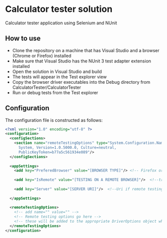 # Calculator tester solution
Calculator tester application using Selenium and NUnit
## How to use
* Clone the repository on a machine that has Visual Studio and a browser (Chrome or Firefox) installed
* Make sure that Visual Studio has the NUnit 3 test adapter extension installed
* Open the solution in Visual Studio and build
* The tests will appear in the Test explorer view
* Copy the browser driver executables into the Debug directory from CalculatorTester/CalculatorTester
* Run or debug tests from the Test explorer
## Configuration
The configuration file is constructed as follows:
```xml
<?xml version="1.0" encoding="utf-8" ?>
<configuration>
  <configSections>
    <section name="remoteTestingOptions" type="System.Configuration.NameValueFileSectionHandler, 
      System, Version=1.0.5000.0, Culture=neutral, 
      PublicKeyToken=b77a5c561934e089"/>
  </configSections>
  
  <appSettings>
    <add key="PreferedBrowser" value="[BROWSER TYPE]"/> <!-- Firefox or Chrome -->
    
    <add key="IsRemote" value="[TESTING ON A REMOTE BROWSER]"/>  <!--true or false-->
    
    <add key="Server" value="[SERVER URI]"/>  <!--Uri if remote testing is selected-->
    
  </appSettings>
  
  <remoteTestingOptions>
    <!-- add name="" value="" -->
    <!-- Remote testing options go here -->
    <!-- these will be added to the appropriate DriverOptions object when initializing the test -->
  </remoteTestingOptions>
</configuration>
```

